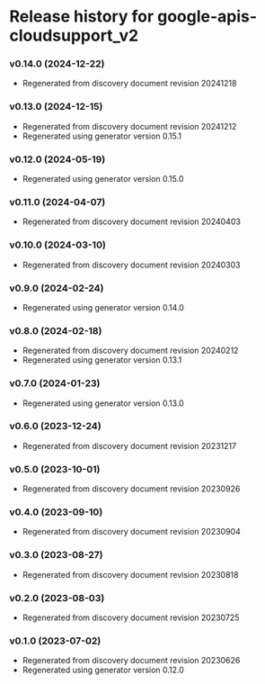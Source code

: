 # Release history for google-apis-cloudsupport_v2

### v0.14.0 (2024-12-22)

* Regenerated from discovery document revision 20241218

### v0.13.0 (2024-12-15)

* Regenerated from discovery document revision 20241212
* Regenerated using generator version 0.15.1

### v0.12.0 (2024-05-19)

* Regenerated using generator version 0.15.0

### v0.11.0 (2024-04-07)

* Regenerated from discovery document revision 20240403

### v0.10.0 (2024-03-10)

* Regenerated from discovery document revision 20240303

### v0.9.0 (2024-02-24)

* Regenerated using generator version 0.14.0

### v0.8.0 (2024-02-18)

* Regenerated from discovery document revision 20240212
* Regenerated using generator version 0.13.1

### v0.7.0 (2024-01-23)

* Regenerated using generator version 0.13.0

### v0.6.0 (2023-12-24)

* Regenerated from discovery document revision 20231217

### v0.5.0 (2023-10-01)

* Regenerated from discovery document revision 20230926

### v0.4.0 (2023-09-10)

* Regenerated from discovery document revision 20230904

### v0.3.0 (2023-08-27)

* Regenerated from discovery document revision 20230818

### v0.2.0 (2023-08-03)

* Regenerated from discovery document revision 20230725

### v0.1.0 (2023-07-02)

* Regenerated from discovery document revision 20230626
* Regenerated using generator version 0.12.0

